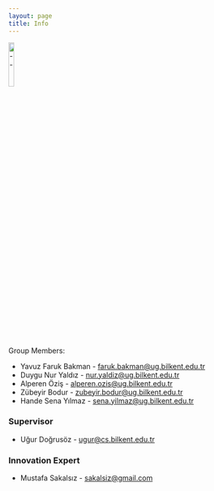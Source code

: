 ```yaml
---
layout: page
title: Info
---
```


<div> 
    <img src="{{ '/img/mailIcon.png' | relative_url }}" alt="--" style="width:15%;" >
</div>

Group Members:
- Yavuz Faruk Bakman - faruk.bakman@ug.bilkent.edu.tr
- Duygu Nur Yaldız - nur.yaldiz@ug.bilkent.edu.tr
- Alperen Öziş - alperen.ozis@ug.bilkent.edu.tr
- Zübeyir Bodur - zubeyir.bodur@ug.bilkent.edu.tr
- Hande Sena Yılmaz - sena.yilmaz@ug.bilkent.edu.tr


### Supervisor
- Uğur Doğrusöz - ugur@cs.bilkent.edu.tr

### Innovation Expert
- Mustafa Sakalsız - sakalsiz@gmail.com
